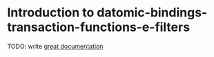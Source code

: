 # Introduction to datomic-bindings-transaction-functions-e-filters

TODO: write [great documentation](http://jacobian.org/writing/what-to-write/)
